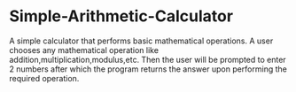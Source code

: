 # Simple-Arithmetic-Calculator
A simple calculator that performs basic mathematical operations.
A user chooses any mathematical operation like addition,multiplication,modulus,etc. Then the user will be prompted to enter 2 numbers after which the program returns the answer upon performing the required operation.
